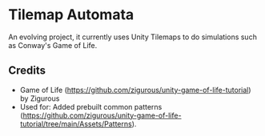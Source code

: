 # Tilemap Automata
An evolving project, it currently uses Unity Tilemaps to do simulations such as Conway's Game of Life.

## Credits
- Game of Life (https://github.com/zigurous/unity-game-of-life-tutorial) by Zigurous
 - Used for: Added prebuilt common patterns (https://github.com/zigurous/unity-game-of-life-tutorial/tree/main/Assets/Patterns).
